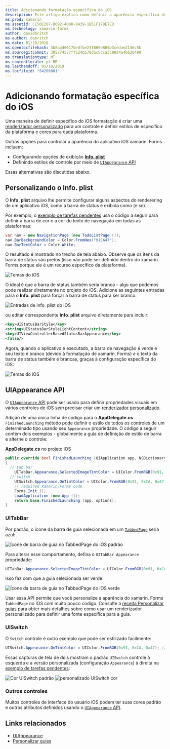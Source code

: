 ```yaml
---
title: Adicionando formatação específica do iOS
description: Este artigo explica como definir a aparência específica do iOS sem usar um renderizador personalizado do xamarin. Forms.
ms.prod: xamarin
ms.assetid: CE50E207-D092-4D88-8439-1B51F178E7ED
ms.technology: xamarin-forms
author: davidbritch
ms.author: dabritch
ms.date: 01/29/2016
ms.openlocfilehash: 3b8a440617dedfbe23f869e865b3cedae21d6c5b
ms.sourcegitcommit: 395774577f7524b57035c5cca3c9034a4b636489
ms.translationtype: MT
ms.contentlocale: pt-BR
ms.lasthandoff: 01/10/2019
ms.locfileid: "54209801"
---
```

# <a name="adding-ios-specific-formatting"></a>Adicionando formatação específica do iOS

Uma maneira de definir específico do iOS formatação é criar uma [renderizador personalizado](~/xamarin-forms/app-fundamentals/custom-renderer/index.md) para um controle e definir estilos de específico da plataforma e cores para cada plataforma.

Outras opções para controlar a aparência do aplicativo iOS xamarin. Forms incluem:

* Configurando opções de exibição [ **Info. plist**](#info-plist)
* Definindo estilos de controle por meio de [ `UIAppearance` API](#uiappearance)

Essas alternativas são discutidas abaixo.

<a name="info-plist"/>

## <a name="customizing-infoplist"></a>Personalizando o Info. plist

O **Info. plist** arquivo lhe permite configurar alguns aspectos do renderering de um aplicativo iOS, como a barra de status é exibida como (e se).

Por exemplo, o [exemplo de tarefas pendentes](https://developer.xamarin.com/samples/xamarin-forms/Todo/) usa o código a seguir para definir a barra de cor e a cor do texto de navegação em todas as plataformas:

```csharp
var nav = new NavigationPage (new TodoListPage ());
nav.BarBackgroundColor = Color.FromHex("91CA47");
nav.BarTextColor = Color.White;
```

O resultado é mostrado no trecho de tela abaixo. Observe que os itens da barra de status são pretos (isso não pode ser definido dentro do xamarin. Forms porque ele é um recurso específico da plataforma).

![](theme-images/status-default-sml.png "Temas do iOS")

O ideal é que a barra de status também seria branca – algo que podemos pode realizar diretamente no projeto do iOS. Adicione as seguintes entradas para o **Info. plist** para forçar a barra de status para ser branco:

![](theme-images/info-plist.png "Entradas de info. plist do iOS")

ou editar correspondente **Info. plist** arquivo diretamente para incluir:

```xml
<key>UIStatusBarStyle</key>
<string>UIStatusBarStyleLightContent</string>
<key>UIViewControllerBasedStatusBarAppearance</key>
<false/>
```

Agora, quando o aplicativo é executado, a barra de navegação é verde e seu texto é branco (devido à formatação de xamarin. Forms) *e* o texto da barra de status também é brancas, graças à configuração específica do iOS:

![](theme-images/status-white-sml.png "Temas do iOS")

<a name="uiappearance"/>

## <a name="uiappearance-api"></a>UIAppearance API

O [ `UIAppearance` API](~/ios/user-interface/ios-ui/introduction-to-the-appearance-api.md) pode ser usado para definir propriedades visuais em vários controles de iOS *sem* precisar criar um [renderizador personalizado](~/xamarin-forms/app-fundamentals/custom-renderer/index.md).

Adição de uma única linha de código para o **AppDelegate.cs** `FinishedLaunching` método pode definir o estilo de todos os controles de um determinado tipo usando seu `Appearance` propriedade. O código a seguir contém dois exemplos - globalmente a guia de definição de estilo de barra e alterne o controle:

**AppDelegate.cs** no projeto iOS

```csharp
public override bool FinishedLaunching (UIApplication app, NSDictionary options)
{
  // tab bar
    UITabBar.Appearance.SelectedImageTintColor = UIColor.FromRGB(0x91, 0xCA, 0x47); // green
  // switch
    UISwitch.Appearance.OnTintColor = UIColor.FromRGB(0x91, 0xCA, 0x47); // green
    // required Xamarin.Forms code
    Forms.Init ();
    LoadApplication (new App ());
    return base.FinishedLaunching (app, options);
}
```

### <a name="uitabbar"></a>UITabBar

Por padrão, o ícone da barra de guia selecionada em um [`TabbedPage`](~/xamarin-forms/app-fundamentals/navigation/tabbed-page.md)
seria azul:

![](theme-images/tabbar-default.png "Ícone de barra de guia no TabbedPage do iOS padrão")

Para alterar esse comportamento, defina o `UITabBar.Appearance` propriedade:

```csharp
UITabBar.Appearance.SelectedImageTintColor = UIColor.FromRGB(0x91, 0xCA, 0x47); // green
```

Isso faz com que a guia selecionada ser verde:

![](theme-images/tabbar-custom.png "Ícone da barra de guia no TabbedPage do iOS verde")

Usar essa API permite que você personalize a aparência do xamarin. Forms `TabbedPage` no iOS com muito pouco código. Consulte a [receita Personalizar guias](https://github.com/xamarin/recipes/tree/master/Recipes/xamarin-forms/iOS/customize-tabs) para obter mais detalhes sobre como usar um renderizador personalizado para definir uma fonte específica para a guia.

### <a name="uiswitch"></a>UISwitch

O `Switch` controle é outro exemplo que pode ser estilizado facilmente:

```csharp
UISwitch.Appearance.OnTintColor = UIColor.FromRGB(0x91, 0xCA, 0x47); // green
```

Essas capturas de tela de dois mostram o padrão `UISwitch` controle à esquerda e a versão personalizada (configuração `Appearance`) à direita na [exemplo de tarefas pendentes](https://developer.xamarin.com/samples/xamarin-forms/Todo/):

![](theme-images/switch-default.png "Cor UISwitch padrão") ![](theme-images/switch-custom.png "personalizado UISwitch cor")

### <a name="other-controls"></a>Outros controles

Muitos controles de interface do usuário iOS podem ter suas cores padrão e outros atributos definidos usando o [ `UIAppearance` API](~/ios/user-interface/ios-ui/introduction-to-the-appearance-api.md).



## <a name="related-links"></a>Links relacionados

- [UIAppearance](~/ios/user-interface/ios-ui/introduction-to-the-appearance-api.md)
- [Personalizar guias](https://github.com/xamarin/recipes/tree/master/Recipes/xamarin-forms/iOS/customize-tabs)
